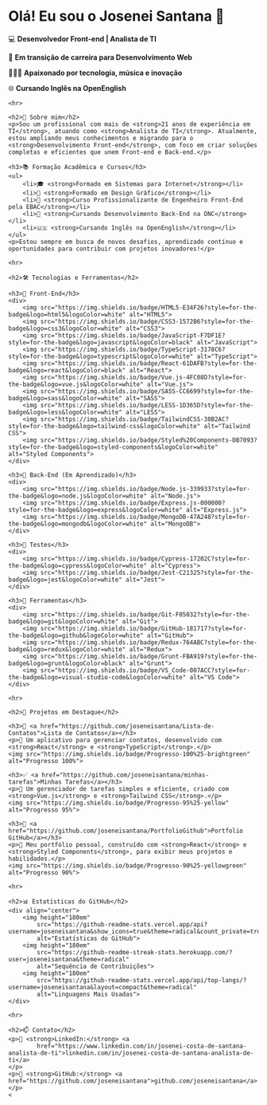 <!DOCTYPE html>
<html lang="pt-BR">

<head>
    <meta charset="UTF-8">
    <meta name="viewport" content="width=device-width, initial-scale=1.0">
    <title>Perfil de Josenei Santana</title>
</head>

<body>
    <h1>Olá! Eu sou o Josenei Santana 👋</h1>
    <p>💻 <strong>Desenvolvedor Front-end | Analista de TI</strong></p>
    <p>🎯 <strong>Em transição de carreira para Desenvolvimento Web</strong></p>
    <p>👨🏾‍💻 <strong>Apaixonado por tecnologia, música e inovação</strong></p>
    <p>🌐 <strong>Cursando Inglês na OpenEnglish</strong></p>

    <hr>

    <h2>🚀 Sobre mim</h2>
    <p>Sou um profissional com mais de <strong>21 anos de experiência em TI</strong>, atuando como <strong>Analista de TI</strong>. Atualmente, estou ampliando meus conhecimentos e migrando para o <strong>Desenvolvimento Front-end</strong>, com foco em criar soluções completas e eficientes que unem Front-end e Back-end.</p>

    <h3>📚 Formação Acadêmica e Cursos</h3>
    <ul>
        <li>🎓 <strong>Formado em Sistemas para Internet</strong></li>
        <li>🎨 <strong>Formado em Design Gráfico</strong></li>
        <li>🚀 <strong>Curso Profissionalizante de Engenheiro Front-End pela EBAC</strong></li>
        <li>🔧 <strong>Cursando Desenvolvimento Back-End na DNC</strong></li>
        <li>🇺🇸 <strong>Cursando Inglês na OpenEnglish</strong></li>
    </ul>
    <p>Estou sempre em busca de novos desafios, aprendizado contínuo e oportunidades para contribuir com projetos inovadores!</p>

    <hr>

    <h2>🛠️ Tecnologias e Ferramentas</h2>

    <h3>🚀 Front-End</h3>
    <div>
        <img src="https://img.shields.io/badge/HTML5-E34F26?style=for-the-badge&logo=html5&logoColor=white" alt="HTML5">
        <img src="https://img.shields.io/badge/CSS3-1572B6?style=for-the-badge&logo=css3&logoColor=white" alt="CSS3">
        <img src="https://img.shields.io/badge/JavaScript-F7DF1E?style=for-the-badge&logo=javascript&logoColor=black" alt="JavaScript">
        <img src="https://img.shields.io/badge/TypeScript-3178C6?style=for-the-badge&logo=typescript&logoColor=white" alt="TypeScript">
        <img src="https://img.shields.io/badge/React-61DAFB?style=for-the-badge&logo=react&logoColor=black" alt="React">
        <img src="https://img.shields.io/badge/Vue.js-4FC08D?style=for-the-badge&logo=vue.js&logoColor=white" alt="Vue.js">
        <img src="https://img.shields.io/badge/SASS-CC6699?style=for-the-badge&logo=sass&logoColor=white" alt="SASS">
        <img src="https://img.shields.io/badge/LESS-1D365D?style=for-the-badge&logo=less&logoColor=white" alt="LESS">
        <img src="https://img.shields.io/badge/TailwindCSS-38B2AC?style=for-the-badge&logo=tailwind-css&logoColor=white" alt="Tailwind CSS">
        <img src="https://img.shields.io/badge/Styled%20Components-DB7093?style=for-the-badge&logo=styled-components&logoColor=white" alt="Styled Components">
    </div>

    <h3>🔧 Back-End (Em Aprendizado)</h3>
    <div>
        <img src="https://img.shields.io/badge/Node.js-339933?style=for-the-badge&logo=node.js&logoColor=white" alt="Node.js">
        <img src="https://img.shields.io/badge/Express.js-000000?style=for-the-badge&logo=express&logoColor=white" alt="Express.js">
        <img src="https://img.shields.io/badge/MongoDB-47A248?style=for-the-badge&logo=mongodb&logoColor=white" alt="MongoDB">
    </div>

    <h3>🧪 Testes</h3>
    <div>
        <img src="https://img.shields.io/badge/Cypress-17202C?style=for-the-badge&logo=cypress&logoColor=white" alt="Cypress">
        <img src="https://img.shields.io/badge/Jest-C21325?style=for-the-badge&logo=jest&logoColor=white" alt="Jest">
    </div>

    <h3>🔨 Ferramentas</h3>
    <div>
        <img src="https://img.shields.io/badge/Git-F05032?style=for-the-badge&logo=git&logoColor=white" alt="Git">
        <img src="https://img.shields.io/badge/GitHub-181717?style=for-the-badge&logo=github&logoColor=white" alt="GitHub">
        <img src="https://img.shields.io/badge/Redux-764ABC?style=for-the-badge&logo=redux&logoColor=white" alt="Redux">
        <img src="https://img.shields.io/badge/Grunt-FBA919?style=for-the-badge&logo=grunt&logoColor=black" alt="Grunt">
        <img src="https://img.shields.io/badge/VS_Code-007ACC?style=for-the-badge&logo=visual-studio-code&logoColor=white" alt="VS Code">
    </div>

    <hr>

    <h2>📌 Projetos em Destaque</h2>

    <h3>📱 <a href="https://github.com/joseneisantana/Lista-de-Contatos">Lista de Contatos</a></h3>
    <p>📒 Um aplicativo para gerenciar contatos, desenvolvido com <strong>React</strong> e <strong>TypeScript</strong>.</p>
    <img src="https://img.shields.io/badge/Progresso-100%25-brightgreen" alt="Progresso 100%">

    <h3>✅ <a href="https://github.com/joseneisantana/minhas-tarefas">Minhas Tarefas</a></h3>
    <p>📝 Um gerenciador de tarefas simples e eficiente, criado com <strong>Vue.js</strong> e <strong>Tailwind CSS</strong>.</p>
    <img src="https://img.shields.io/badge/Progresso-95%25-yellow" alt="Progresso 95%">

    <h3>🎨 <a href="https://github.com/joseneisantana/PortfolioGithub">Portfolio GitHub</a></h3>
    <p>🌟 Meu portfólio pessoal, construído com <strong>React</strong> e <strong>Styled Components</strong>, para exibir meus projetos e habilidades.</p>
    <img src="https://img.shields.io/badge/Progresso-90%25-yellowgreen" alt="Progresso 90%">

    <hr>

    <h2>📊 Estatísticas do GitHub</h2>
    <div align="center">
        <img height="180em"
            src="https://github-readme-stats.vercel.app/api?username=joseneisantana&show_icons=true&theme=radical&count_private=true"
            alt="Estatísticas do GitHub">
        <img height="180em"
            src="https://github-readme-streak-stats.herokuapp.com/?user=joseneisantana&theme=radical"
            alt="Sequência de Contribuições">
        <img height="180em"
            src="https://github-readme-stats.vercel.app/api/top-langs/?username=joseneisantana&layout=compact&theme=radical"
            alt="Linguagens Mais Usadas">
    </div>

    <hr>

    <h2>📫 Contato</h2>
    <p>📌 <strong>LinkedIn:</strong> <a
            href="https://www.linkedin.com/in/josenei-costa-de-santana-analista-de-ti">linkedin.com/in/josenei-costa-de-santana-analista-de-ti</a>
    </p>
    <p>📌 <strong>GitHub:</strong> <a href="https://github.com/joseneisantana">github.com/joseneisantana</a></p>
    <
